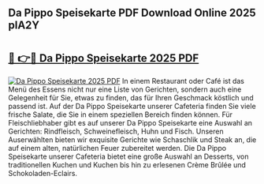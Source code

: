 ## Da Pippo Speisekarte PDF Download Online 2025 plA2Y

# <h2><a href="http://gc90sf.nevu.top/?p=Da+Pippo+Speisekarte">🔗 👉🔴 Da Pippo Speisekarte 2025 PDF</a></h2>

[![Da Pippo Speisekarte 2025 PDF](https://i.imgur.com/dBaPXMq.png)](http://gc90sf.nevu.top/?p=Da+Pippo+Speisekarte)
In einem Restaurant oder Café ist das Menü des Essens nicht nur eine Liste von Gerichten, sondern auch eine Gelegenheit für Sie, etwas zu finden, das für Ihren Geschmack köstlich und passend ist. Auf der Da Pippo Speisekarte unserer Cafeteria finden Sie viele frische Salate, die Sie in einem speziellen Bereich finden können. Für Fleischliebhaber gibt es auf unserer Da Pippo Speisekarte eine Auswahl an Gerichten: Rindfleisch, Schweinefleisch, Huhn und Fisch. Unseren Auserwählten bieten wir exquisite Gerichte wie Schaschlik und Steak an, die auf einem alten, natürlichen Feuer zubereitet werden. Die Da Pippo Speisekarte unserer Cafeteria bietet eine große Auswahl an Desserts, von traditionellen Kuchen und Kuchen bis hin zu erlesenen Crème Brûlée und Schokoladen-Eclairs.
